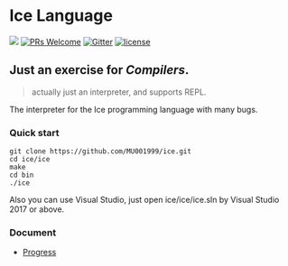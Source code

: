 # Ice Language

[![](https://img.shields.io/badge/request-new%20features-blue.svg)](https://github.com/MU001999/ice/issues/new)
[![PRs Welcome](https://img.shields.io/badge/PRs-welcome-brightgreen.svg?style=flat-square)](https://github.com/MU001999/ice/compare)
[![Gitter](https://badges.gitter.im/JoinChat.svg)](https://gitter.im/ice-lang)
[![license](https://img.shields.io/github/license/MU001999/ice.svg)](https://github.com/MU001999/ice)

## Just an exercise for *Compilers*.
> actually just an interpreter, and supports REPL.

The interpreter for the Ice programming language with many bugs.

### Quick start
```shell
git clone https://github.com/MU001999/ice.git
cd ice/ice
make
cd bin
./ice
```
Also you can use Visual Studio, just open ice/ice/ice.sln by Visual Studio 2017 or above.

### Document
* [Progress](./PROGRESS.md)
